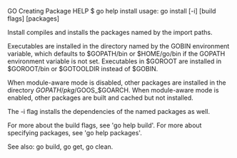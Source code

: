 GO Creating Package HELP
$ go help install
usage: go install [-i] [build flags] [packages]

Install compiles and installs the packages named by the import paths.

Executables are installed in the directory named by the GOBIN environment
variable, which defaults to $GOPATH/bin or $HOME/go/bin if the GOPATH
environment variable is not set. Executables in $GOROOT
are installed in $GOROOT/bin or $GOTOOLDIR instead of $GOBIN.

When module-aware mode is disabled, other packages are installed in the
directory $GOPATH/pkg/$GOOS_$GOARCH. When module-aware mode is enabled,
other packages are built and cached but not installed.

The -i flag installs the dependencies of the named packages as well.

For more about the build flags, see 'go help build'.
For more about specifying packages, see 'go help packages'.

See also: go build, go get, go clean.